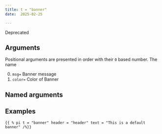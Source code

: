 ```yaml
---
title: t = "banner"
date:  2025-02-25

---
```

Deprecated

## Arguments

Positional arguments are presented in order with their `0` based number. The
name

0. `msg=` Banner message
1. `color=` Color of Banner

## Named arguments

## Examples

```hugo
{{ % pi t = "banner" header = "header" text = "This is a default banner" /%}}
```
